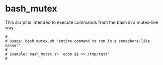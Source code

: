 bash_mutex
==========

This script is intended to execute commands from the bash in a mutex-like way.
```
# 
# Usage: bash_mutex.sh "entire command to run in a semaphore-like manner"
#
# Example: bash_mutex.sh 'echo $$ >> /tmp/test'
#
```
